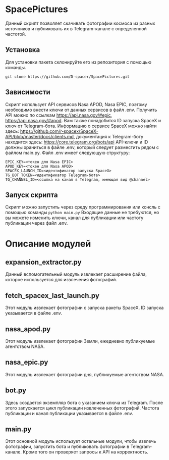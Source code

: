 SpacePictures
====

Данный скрипт позволяет скачивать фотографии космоса из разных источников и публиковать их в Telegram-канале с определенной частотой.

Установка
-
Для установки пакета склонируйте его из репозитория с помощью команды.

```git clone https://github.com/D-spacer/SpacePictures.git```

Зависимости
-
Скрипт использует API сервисов Nasa APOD, Nasa EPIC, поэтому необходимо внести ключи от данных сервисов в файл .env. Получить API можно по ссылкам https://api.nasa.gov/#epic, https://api.nasa.gov/#apod. Вам также понадобится ID запуска SpaceX и ключ от Telegram-бота. Информацию о сервисе SpaceX можно найти здесь:
https://github.com/r-spacex/SpaceX-API/blob/master/docs/clients.md, документация к Telegram-боту находится здесь: https://core.telegram.org/bots/api
API-ключи и ID должны храниться в файле .env, который следует разместить рядом с файлом main.py. Файл .env имеет следующую структуру:
```
EPIC_KEY=<токен для Nasa EPIC>
APOD_KEY=<токен для Nasa APOD>
SPACEX_LAUNCH_ID=<идентификатор запуска SpaceX>
TG_BOT_TOKEN=<идентификатор Telegram-бота>
TG_CHANNEL_ID=<ссылка на канал в Telegram, имеющая вид @channel>
```

Запуск скрипта
-
Скрипт можно запустить через среду программирования или консль с помощью команды
```python main.py```
Входящие данные не требуются, но вы можете изменить ключи, канал для публикации или частоту публикации через файл .env.

# Описание модулей

expansion_extractor.py
-
Данный вспомогательный модуль извлекает расширение файла, которое используется для извлечения фотографий.

fetch_spacex_last_launch.py
-
Этот модуль извлекает фотографии с запуска ракеты SpaceX. ID запуска указывается в файле .env.

nasa_apod.py
-
Этот модуль извлекает фотографии Земли, ежедневно публикуемые агентством NASA.

nasa_epic.py
-
Этот модуль извлекает фотографии дня, публикуемые агентством NASA.

bot.py
-
Здесь создается экземпляр бота с указанием ключа из Telegram. После этого запускается цикл публикации извлеченных фотографий. Частота публикации и канал публикации указывается в файле .env.

main.py
-
Этот основной модуль использует остальные модули, чтобы извлечь фотографии, запустить бота и публиковать фотографии в Telegram-канале. Кроме того он проверяет запросы к API на корректность.
